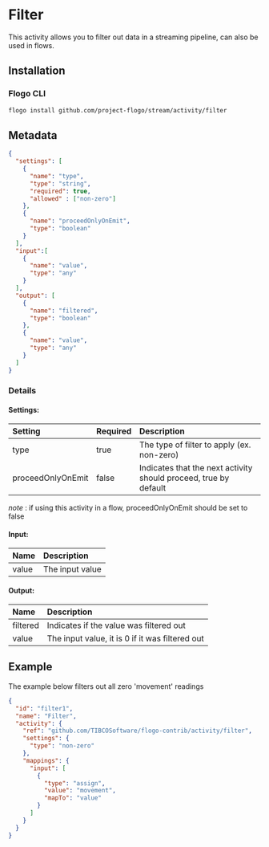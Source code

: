 <!--
title: Filter
weight: 4603
-->

# Filter
This activity allows you to filter out data in a streaming pipeline, can also be used in flows.


## Installation
### Flogo CLI
```bash
flogo install github.com/project-flogo/stream/activity/filter
```

## Metadata
```json
{
  "settings": [
    {
      "name": "type",
      "type": "string",
      "required": true,
      "allowed" : ["non-zero"]
    },
    {
      "name": "proceedOnlyOnEmit",
      "type": "boolean"
    }
  ],
  "input":[
    {
      "name": "value",
      "type": "any"
    }
  ],
  "output": [
    {
      "name": "filtered",
      "type": "boolean"
    },
    {
      "name": "value",
      "type": "any"
    }
  ]
}
```

### Details
#### Settings:
| Setting     | Required | Description |
|:------------|:---------|:------------|
| type              | true   | The type of filter to apply (ex. non-zero)
| proceedOnlyOnEmit | false  | Indicates that the next activity should proceed, true by default
_note_ : if using this activity in a flow, proceedOnlyOnEmit should be set to false

#### Input:
| Name     | Description |
|:------------|:---------|
| value    | The input value

#### Output:
| Name     | Description |
|:------------|:---------|
| filtered    | Indicates if the value was filtered out
| value    | The input value, it is 0 if it was filtered out


## Example
The example below filters out all zero 'movement' readings

```json
{
  "id": "filter1",
  "name": "Filter",
  "activity": {
    "ref": "github.com/TIBCOSoftware/flogo-contrib/activity/filter",
    "settings": {
      "type": "non-zero"
    },
    "mappings": {
      "input": [
        {
          "type": "assign",
          "value": "movement",
          "mapTo": "value"
        }
      ]
    }
  }
}
```